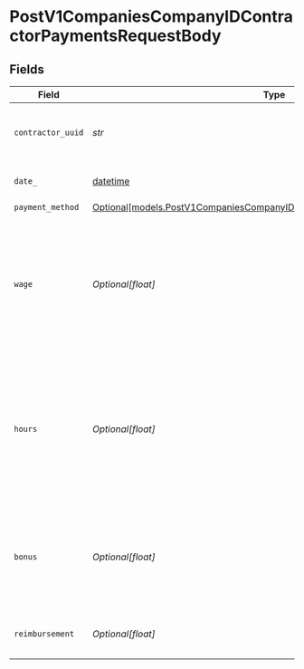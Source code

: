 # PostV1CompaniesCompanyIDContractorPaymentsRequestBody


## Fields

| Field                                                                                                                                            | Type                                                                                                                                             | Required                                                                                                                                         | Description                                                                                                                                      | Example                                                                                                                                          |
| ------------------------------------------------------------------------------------------------------------------------------------------------ | ------------------------------------------------------------------------------------------------------------------------------------------------ | ------------------------------------------------------------------------------------------------------------------------------------------------ | ------------------------------------------------------------------------------------------------------------------------------------------------ | ------------------------------------------------------------------------------------------------------------------------------------------------ |
| `contractor_uuid`                                                                                                                                | *str*                                                                                                                                            | :heavy_check_mark:                                                                                                                               | The contractor receiving the payment                                                                                                             |                                                                                                                                                  |
| `date_`                                                                                                                                          | [datetime](https://docs.python.org/3/library/datetime.html#datetime-objects)                                                                     | :heavy_check_mark:                                                                                                                               | Date of contractor payment                                                                                                                       | 2020-01-01                                                                                                                                       |
| `payment_method`                                                                                                                                 | [Optional[models.PostV1CompaniesCompanyIDContractorPaymentsPaymentMethod]](../models/postv1companiescompanyidcontractorpaymentspaymentmethod.md) | :heavy_minus_sign:                                                                                                                               | N/A                                                                                                                                              |                                                                                                                                                  |
| `wage`                                                                                                                                           | *Optional[float]*                                                                                                                                | :heavy_minus_sign:                                                                                                                               | If the contractor is on a fixed wage, this is the fixed wage payment for the contractor, regardless of hours worked                              | 5000                                                                                                                                             |
| `hours`                                                                                                                                          | *Optional[float]*                                                                                                                                | :heavy_minus_sign:                                                                                                                               | If the contractor is on an hourly wage, this is the number of hours that the contractor worked for the payment                                   | 40                                                                                                                                               |
| `bonus`                                                                                                                                          | *Optional[float]*                                                                                                                                | :heavy_minus_sign:                                                                                                                               | If the contractor is on an hourly wage, this is the bonus the contractor earned                                                                  | 500                                                                                                                                              |
| `reimbursement`                                                                                                                                  | *Optional[float]*                                                                                                                                | :heavy_minus_sign:                                                                                                                               | Reimbursed wages for the contractor                                                                                                              | 20                                                                                                                                               |